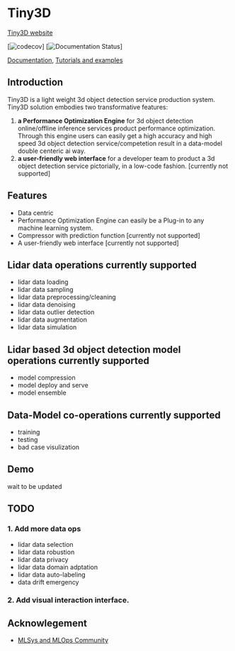 # Tiny3D
[Tiny3D website](https://github.com/TinyDataML/Tiny3D)

[![codecov](https://github.com/TinyDataML/Tiny3D)]
[![Documentation Status](https://github.com/TinyDataML/Tiny3D)]

[Documentation](https://github.com/TinyDataML/Tiny3D), [Tutorials and examples](https://github.com/TinyDataML/Tiny3D)

## Introduction 
Tiny3D is a light weight 3d object detection service production system.
Tiny3D solution embodies two transformative features: 
1. **a Performance Optimization Engine** for 3d object detection online/offline inference services product performance optimization. Through this engine users can easily get a high accuracy and high speed 3d object detection service/competetion result in a data-model double centeric ai way.
2. **a user-friendly web interface** for a developer team to product a 3d object detection service pictorially, in a low-code fashion. [currently not supported]

## Features
- Data centric
- Performance Optimization Engine can easily be a Plug-in to any machine learning system.
- Compressor with prediction function  [currently not supported]
- A user-friendly web interface [currently not supported]


## Lidar data operations currently supported
- lidar data loading
- lidar data sampling
- lidar data preprocessing/cleaning
- lidar data denoising
- lidar data outlier detection
- lidar data augmentation
- lidar data simulation

## Lidar based 3d object detection model operations currently supported
- model compression
- model deploy and serve
- model ensemble

## Data-Model co-operations currently supported
- training
- testing
- bad case visulization

## Demo
wait to be updated

## TODO
### 1. Add more data ops
- lidar data selection
- lidar data robustion
- lidar data privacy
- lidar data domain adptation
- lidar data auto-labeling
- data drift emergency
### 2. Add visual interaction interface.

## Acknowlegement
- [MLSys and MLOps Community](https://github.com/MLSysOps)
